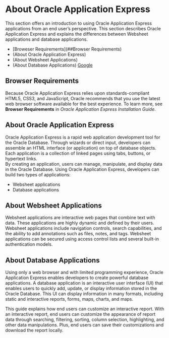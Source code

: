# About Oracle Application Express
This section offers an introduction to using Oracle Application Express applications from an end user’s perspective. This section describes Oracle Application Express and explains the differences between Websheet applications and database applications.
- [Broweser Requirements](##Browser Requirements)
- (About Oracle Application Express)
- (About Websheet Applications)
- (About Database Applications)
[Google](https://www.google.com/webhp?rct=j)
## Browser Requirements
Because Oracle Application Express relies upon standards-compliant HTML5, CSS3, and JavaScript, Oracle recommends that you use the latest web browser software available for the best experience. To learn more, see **Browser Requirements** in *Oracle Application Express Installation Guide*.
## About Oracle Application Express
Oracle Application Express is a rapid web application development tool for the Oracle Database. Through wizards or direct input, developers can assemble an HTML interface (or application) on top of database objects. Each application is a collection of linked pages using tabs, buttons, or hypertext links.  
By creating an application, users can manage, manipulate, and display data in the Oracle Database. Using Oracle Application Express, developers can build two types of applications:
- Websheet applications
- Database applications

## About Websheet Applications
Websheet applications are interactive web pages that combine text with data. These
applications are highly dynamic and defined by their users. Websheet applications
include navigation controls, search capabilities, and the ability to add annotations such
as files, notes, and tags. Websheet applications can be secured using access control lists
and several built-in authentication models.  
## About Database Applications
Using only a web browser and with limited programming experience, Oracle
Application Express enables developers to create powerful database applications. A
database application is an interactive user interface (UI) that enables users to quickly
add, update, or display information stored in the Oracle Database. This UI can display
information in many formats, including static and interactive reports, forms, maps,
charts, and maps.

This guide explains how end users can customize an interactive report. With an
interactive report, end users can customize the appearance of report data through
searching, filtering, sorting, column selection, highlighting, and other data
manipulations. Plus, end users can save their customizations and download the report
locally.

